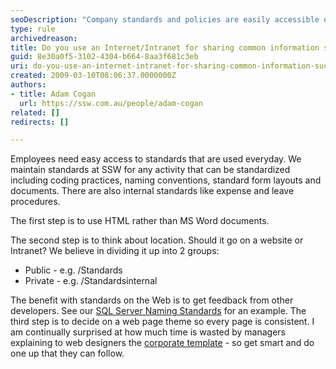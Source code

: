```yaml
---
seoDescription: "Company standards and policies are easily accessible on our intranet or public website, ensuring consistency and simplifying everyday operations."
type: rule
archivedreason: 
title: Do you use an Internet/Intranet for sharing common information such as Company Standards?
guid: 8e30a0f5-3102-4304-b664-8aa3f681c3eb
uri: do-you-use-an-internet-intranet-for-sharing-common-information-such-as-company-standards
created: 2009-03-10T08:06:37.0000000Z
authors:
- title: Adam Cogan
  url: https://ssw.com.au/people/adam-cogan
related: []
redirects: []

---
```


Employees need easy access to standards that are used everyday. We maintain standards at SSW for any activity that can be standardized including coding practices, naming conventions, standard form layouts and documents. There are also internal standards like expense and leave procedures.

<!--endintro-->

The first step is to use HTML rather than MS Word documents.

The second step is to think about location. Should it go on a website or Intranet? We believe in dividing it up into 2 groups:

* Public - e.g. /Standards
* Private - e.g. /Standardsinternal

 The benefit with standards on the Web is to get feedback from other developers. See our [SQL Server Naming Standards](http&#58;//www.ssw.com.au/ssw/Standards/DeveloperSQLServer/SQLServerStandard_1_ObjectNaming.aspx) for an example.
The third step is to decide on a web page theme so every page is consistent. I am continually surprised at how much time is wasted by managers explaining to web designers the [corporate template](http&#58;//www.ssw.com.au/ssw/Standards/Templates/SSWWebTemplate.aspx) - so get smart and do one up that they can follow.
